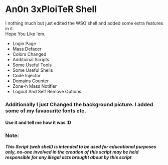 <h1>An0n 3xPloiTeR Shell</h1>

<p>I nothing much but just edited the WSO shell and added some extra features in it.<br>Hope You Like 'em.</p>

<ul>
<li>Login Page</li>
<li>Mass Defacer</li>
<li>Colors Changed</li>
<li>Additional Scripts</li>
<li>Some Useful Tools</li>
<li>Some Useful Shells</li>
<li>Code Injector</li>
<li>Domains Counter</li>
<li>Zone-h Mass Notifier</li>
<li>Logout And Self Remove Options</li>
</ul>

<h3>Additionally I just Changed the background picture. I added some of my favaourite fonts etc.</h3>
<h4>Use it and tell me how it was :D </h4>

### Note:
***This Script (web shell) is intended to be used for educational purposes only, no-one involved in the creation of this script may be held responsible for any illegal acts brought about by this script***
